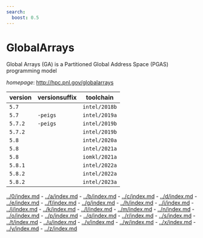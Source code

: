 ```yaml
---
search:
  boost: 0.5
---
```

# GlobalArrays

Global Arrays (GA) is a Partitioned Global Address Space (PGAS) programming model

*homepage*: <http://hpc.pnl.gov/globalarrays>

version | versionsuffix | toolchain
--------|---------------|----------
``5.7`` |  | ``intel/2018b``
``5.7`` | ``-peigs`` | ``intel/2019a``
``5.7.2`` | ``-peigs`` | ``intel/2019b``
``5.7.2`` |  | ``intel/2019b``
``5.8`` |  | ``intel/2020a``
``5.8`` |  | ``intel/2021a``
``5.8`` |  | ``iomkl/2021a``
``5.8.1`` |  | ``intel/2022a``
``5.8.2`` |  | ``intel/2022a``
``5.8.2`` |  | ``intel/2023a``

[../0/index.md](0) - [../a/index.md](a) - [../b/index.md](b) - [../c/index.md](c) - [../d/index.md](d) - [../e/index.md](e) - [../f/index.md](f) - [../g/index.md](g) - [../h/index.md](h) - [../i/index.md](i) - [../j/index.md](j) - [../k/index.md](k) - [../l/index.md](l) - [../m/index.md](m) - [../n/index.md](n) - [../o/index.md](o) - [../p/index.md](p) - [../q/index.md](q) - [../r/index.md](r) - [../s/index.md](s) - [../t/index.md](t) - [../u/index.md](u) - [../v/index.md](v) - [../w/index.md](w) - [../x/index.md](x) - [../y/index.md](y) - [../z/index.md](z)


